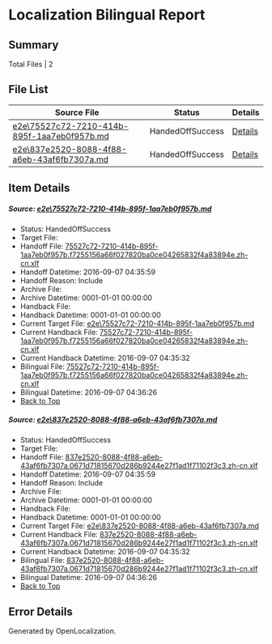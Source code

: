 # <a name='report-top'></a> Localization Bilingual Report

## Summary
 Total Files | 2

## File List
 Source File | Status | Details 
 ----------- | ------ | ------- 
 [e2e\75527c72-7210-414b-895f-1aa7eb0f957b.md](https://github.com/OpenLocalizationTestOrg/ol-test0/blob/f95db536a8a2109eac7c14fe30eb3fbf701a1dc8/e2e/75527c72-7210-414b-895f-1aa7eb0f957b.md) | HandedOffSuccess | [Details](#33b8b7bee67211e514bb9835a49a35827ed42c842)
 [e2e\837e2520-8088-4f88-a6eb-43af6fb7307a.md](https://github.com/OpenLocalizationTestOrg/ol-test0/blob/f95db536a8a2109eac7c14fe30eb3fbf701a1dc8/e2e/837e2520-8088-4f88-a6eb-43af6fb7307a.md) | HandedOffSuccess | [Details](#9d682fccf85bee240959b1cc91bfd6bb4b33285a3)

## Item Details
##### <a name='33b8b7bee67211e514bb9835a49a35827ed42c842'></a> Source: [e2e\75527c72-7210-414b-895f-1aa7eb0f957b.md](https://github.com/OpenLocalizationTestOrg/ol-test0/blob/f95db536a8a2109eac7c14fe30eb3fbf701a1dc8/e2e/75527c72-7210-414b-895f-1aa7eb0f957b.md)
* Status: HandedOffSuccess
* Target File: 
* Handoff File: [75527c72-7210-414b-895f-1aa7eb0f957b.f7255156a66f027820ba0ce04265832f4a83894e.zh-cn.xlf](https://github.com/OpenLocalizationTestOrg/ol-test0-handoff/blob/1439064fa78b372cf1128807e1e3f9bf080028e9/ol-handoff/OpenLocalizationTestOrg/ol-test0-zhcn/ci/ht/75527c72-7210-414b-895f-1aa7eb0f957b.f7255156a66f027820ba0ce04265832f4a83894e.zh-cn.xlf)
* Handoff Datetime: 2016-09-07 04:35:59
* Handoff Reason: Include
* Archive File: 
* Archive Datetime: 0001-01-01 00:00:00
* Handback File: 
* Handback Datetime: 0001-01-01 00:00:00
* Current Target File: [e2e\75527c72-7210-414b-895f-1aa7eb0f957b.md](https://github.com/OpenLocalizationTestOrg/ol-test0-zhcn/blob/ad1c4c6899246257366243b90e1cd3b2fff77f2c/e2e/75527c72-7210-414b-895f-1aa7eb0f957b.md)
* Current Handback File: [75527c72-7210-414b-895f-1aa7eb0f957b.f7255156a66f027820ba0ce04265832f4a83894e.zh-cn.xlf](https://github.com/OpenLocalizationTestOrg/ol-test0-handback/blob/548f7f0efd40b9625e3242ff82f8ac868dc94c7b/ol-handback/OpenLocalizationTestOrg/ol-test0-zhcn/ci/ht/75527c72-7210-414b-895f-1aa7eb0f957b.f7255156a66f027820ba0ce04265832f4a83894e.zh-cn.xlf)
* Current Handback Datetime: 2016-09-07 04:35:32
* Bilingual File: [75527c72-7210-414b-895f-1aa7eb0f957b.f7255156a66f027820ba0ce04265832f4a83894e.zh-cn.xlf](https://github.com/OpenLocalizationTestOrg/ol-test0-handback/blob/548f7f0efd40b9625e3242ff82f8ac868dc94c7b/ol-handback/OpenLocalizationTestOrg/ol-test0-zhcn/ci/ht/75527c72-7210-414b-895f-1aa7eb0f957b.f7255156a66f027820ba0ce04265832f4a83894e.zh-cn.xlf)
* Bilingual Datetime: 2016-09-07 04:36:26
* [Back to Top](#report-top)

##### <a name='9d682fccf85bee240959b1cc91bfd6bb4b33285a3'></a> Source: [e2e\837e2520-8088-4f88-a6eb-43af6fb7307a.md](https://github.com/OpenLocalizationTestOrg/ol-test0/blob/f95db536a8a2109eac7c14fe30eb3fbf701a1dc8/e2e/837e2520-8088-4f88-a6eb-43af6fb7307a.md)
* Status: HandedOffSuccess
* Target File: 
* Handoff File: [837e2520-8088-4f88-a6eb-43af6fb7307a.0671d71815670d286b9244e27f1ad1f71102f3c3.zh-cn.xlf](https://github.com/OpenLocalizationTestOrg/ol-test0-handoff/blob/1439064fa78b372cf1128807e1e3f9bf080028e9/ol-handoff/OpenLocalizationTestOrg/ol-test0-zhcn/ci/ht/837e2520-8088-4f88-a6eb-43af6fb7307a.0671d71815670d286b9244e27f1ad1f71102f3c3.zh-cn.xlf)
* Handoff Datetime: 2016-09-07 04:35:59
* Handoff Reason: Include
* Archive File: 
* Archive Datetime: 0001-01-01 00:00:00
* Handback File: 
* Handback Datetime: 0001-01-01 00:00:00
* Current Target File: [e2e\837e2520-8088-4f88-a6eb-43af6fb7307a.md](https://github.com/OpenLocalizationTestOrg/ol-test0-zhcn/blob/ad1c4c6899246257366243b90e1cd3b2fff77f2c/e2e/837e2520-8088-4f88-a6eb-43af6fb7307a.md)
* Current Handback File: [837e2520-8088-4f88-a6eb-43af6fb7307a.0671d71815670d286b9244e27f1ad1f71102f3c3.zh-cn.xlf](https://github.com/OpenLocalizationTestOrg/ol-test0-handback/blob/548f7f0efd40b9625e3242ff82f8ac868dc94c7b/ol-handback/OpenLocalizationTestOrg/ol-test0-zhcn/ci/ht/837e2520-8088-4f88-a6eb-43af6fb7307a.0671d71815670d286b9244e27f1ad1f71102f3c3.zh-cn.xlf)
* Current Handback Datetime: 2016-09-07 04:35:32
* Bilingual File: [837e2520-8088-4f88-a6eb-43af6fb7307a.0671d71815670d286b9244e27f1ad1f71102f3c3.zh-cn.xlf](https://github.com/OpenLocalizationTestOrg/ol-test0-handback/blob/548f7f0efd40b9625e3242ff82f8ac868dc94c7b/ol-handback/OpenLocalizationTestOrg/ol-test0-zhcn/ci/ht/837e2520-8088-4f88-a6eb-43af6fb7307a.0671d71815670d286b9244e27f1ad1f71102f3c3.zh-cn.xlf)
* Bilingual Datetime: 2016-09-07 04:36:26
* [Back to Top](#report-top)


## Error Details

Generated by OpenLocalization.
